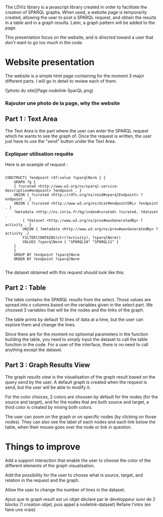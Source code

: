 The LDViz library is a javascript library created in order to facilitate the creation of SPARQL graphs. When used, a website page is temporarily created, allowing the user to post a SPARQL request, and obtain the results in a table and in a graph results. Later, a graph pattern will be added to the page.

This presentation focus on the website, and is directed toward a user that don't want to go too much in the code.

# Website presentation

The website is a simple html page containing for the moment 3 major different parts.
I will go in detail to review each of them.

![photo du site](Page nodelink-SparQL.png)

### Rajouter une photo de la page, why the website

## Part 1 : Text Area

The Text Area is the part where the user can enter the SPARQL request which he wants to see the graph of. Once the request is written, the user just have to use the "send" button under the Text Area.

### Expliquer utilisation requête

Here is an example of request :

```sparql

CONSTRUCT{ ?endpoint rdf:value ?sparqlNorm } {
    GRAPH ?g {
    { ?curated <http://www.w3.org/ns/sparql-service-description#endpoint> ?endpoint . }
    UNION { ?curated <http://rdfs.org/ns/void#sparqlEndpoint> ?endpoint . }
    UNION { ?curated <http://www.w3.org/ns/dcat#endpointURL> ?endpoint . }
    ?metadata <http://ns.inria.fr/kg/index#curated> ?curated, ?dataset .
        { ?dataset <http://www.w3.org/ns/prov#wasGeneratedBy> ?activity . }
        UNION { ?metadata <http://www.w3.org/ns/prov#wasGeneratedBy> ?activity .}
        FILTER(CONTAINS(str(?activity), ?sparqlNorm))
        VALUES ?sparqlNorm { "SPARQL10" "SPARQL11" }
    }
    }
    GROUP BY ?endpoint ?sparqlNorm
    ORDER BY ?endpoint ?sparqlNorm
            
```

The dataset obtained with this request should look like this:

## Part 2 : Table

The table contains the SPARQL results from the select. Those values are spread into x columns based on the variables given in the select part. We choosed 3 variables that will be the nodes and the links of the graph.

The table prints by default 10 lines of data at a time, but the user can explore them and change the lines.

Since there are for the moment no optionnal parameters in the function building the table, you need to simply input the dataset to call the table function in the code. For a user of the interface, there is no need to call anything except the dataset.

## Part 3 : Graph Results View

The graph results view is the visualisation of the graph result based on the query send by the user. A default graph is created when the request is send, but the user will be able to modify it.

For the color choices, 2 colors are choosen by default for the nodes (for the source and target), and for the nodes that are both source and target, a third color is created by mixing both colors.

The user can zoom on the graph or on specific nodes (by clicking on those nodes). They can also see the label of each nodes and each link below the table, when their mouse goes over the node or link in question.

# Things to improve

Add a support interaction that enable the user to choose the color of the different elements of the graph visualisation.

Add the possibility for the user to choose what is source, target, and relation in the request and the graph.

Allow the user to change the number of lines in the dataset.

Ajout que le graph result est un objet déclaré par le développeur suivi de 2 blocks (1 creation objet, puis appel à nodelink-dataset)
Refaire l'intro (en faire une vraie)












